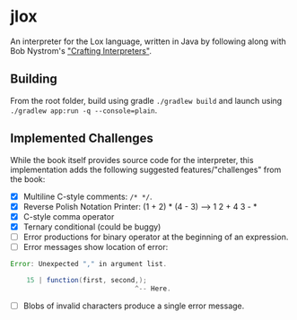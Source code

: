 # jlox

An interpreter for the Lox language, written in Java by following along with Bob Nystrom's ["Crafting Interpreters"](http://craftinginterpreters.com/).

## Building

From the root folder, build using gradle `./gradlew build` and launch using `./gradlew app:run -q --console=plain`.

## Implemented Challenges

While the book itself provides source code for the interpreter, this implementation adds the following suggested features/"challenges" from the book:

- [x] Multiline C-style comments: `/* */`.
- [x] Reverse Polish Notation Printer: (1 + 2) \* (4 - 3) --> 1 2 + 4 3 - \*
- [x] C-style comma operator
- [x] Ternary conditional (could be buggy)
- [ ] Error productions for binary operator at the beginning of an expression.
- [ ] Error messages show location of error:

```java
Error: Unexpected "," in argument list.

    15 | function(first, second,);
                               ^-- Here.
```

- [ ] Blobs of invalid characters produce a single error message.
